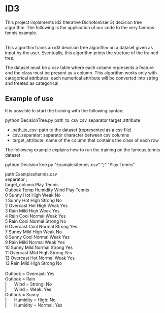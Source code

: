 # ID3

This project implements id3 (Iterative Dichotomiser 3) decision tree algorithm. The following is the application of our code to the very famous tennis example.<br /><br />

This algorithm trains an id3 decision tree algorithm on a dataset given as input by the user. Eventually, this algorithm prints the strcture of the trained tree.<br />

The dataset must be a csv table where each column represents a feature and the class must be present as a column. This algorithm works only with categorical attributes: each numerical attribute will be converted into string and treated as categorical. <br />

## Example of use

It is possible to start the training with the following syntax: <br />

python DecisionTree.py path_to_csv csv_separator target_attribute<br />

<ul>
<li>path_to_csv: path to the dataset (represented as a csv file)</li>
<li>csv_separator: separator character between csv columns</li>
<li>target_attribute: name of the column that contains the class of each row</li>
</ul>

The following example explains how to run the training on the famous tennis dataset <br />

python DecisionTree.py "Examples\tennis.csv" ";" "Play Tennis"<br />

path Examples\tennis.csv<br />separator ;<br />target_column Play Tennis<br />     Outlook  Temp Humidity    Wind Play Tennis<br />0      Sunny   Hot     High    Weak          No<br />1      Sunny   Hot     High  Strong          No<br />2   Overcast   Hot     High    Weak         Yes<br />3       Rain  Mild     High    Weak         Yes<br />4       Rain  Cool   Normal    Weak         Yes<br />5       Rain  Cool   Normal  Strong          No<br />6   Overcast  Cool   Normal  Strong         Yes<br />7      Sunny  Mild     High    Weak          No<br />8      Sunny  Cool   Normal    Weak         Yes<br />9       Rain  Mild   Normal    Weak         Yes<br />10     Sunny  Mild   Normal  Strong         Yes<br />11  Overcast  Mild     High  Strong         Yes<br />12  Overcast   Hot   Normal    Weak         Yes<br />13      Rain  Mild     High  Strong          No<br /><br />Outlook = Overcast: Yes<br />Outlook = Rain<br />|&ensp;&ensp;&ensp;&nbsp;Wind = Strong: No<br />|&ensp;&ensp;&ensp;&nbsp;Wind = Weak: Yes<br />Outlook = Sunny<br />|&ensp;&ensp;&ensp;&nbsp;Humidity = High: No<br />|&ensp;&ensp;&ensp;&nbsp;Humidity = Normal: Yes